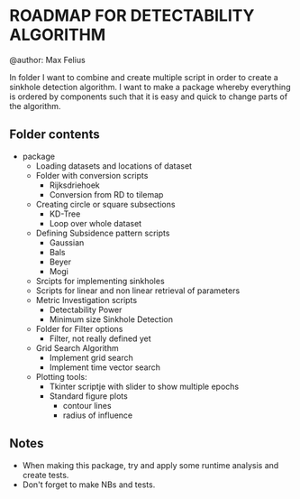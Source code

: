 # ROADMAP FOR DETECTABILITY ALGORITHM
@author: Max Felius

In folder I want to combine and create multiple script in order to create a sinkhole detection algorithm. I want to make a package whereby everything is ordered by components such that it is easy and quick to change parts of the algorithm.

## Folder contents
- package
	- Loading datasets and locations of dataset
	- Folder with conversion scripts
		- Rijksdriehoek
		- Conversion from RD to tilemap
	- Creating circle or square subsections
		- KD-Tree
		- Loop over whole dataset
	- Defining Subsidence pattern scripts
		- Gaussian
		- Bals
		- Beyer
		- Mogi
	- Srcipts for implementing sinkholes
	- Scripts for linear and non linear retrieval of parameters
	- Metric Investigation scripts
		- Detectability Power
		- Minimum size Sinkhole Detection
	- Folder for Filter options
		- Filter, not really defined yet
	- Grid Search Algorithm
		- Implement grid search
		- Implement time vector search
	- Plotting tools:
		- Tkinter scriptje with slider to show multiple epochs
		- Standard figure plots
			- contour lines
			- radius of influence

## Notes
- When making this package, try and apply some runtime analysis and create tests.
- Don't forget to make NBs and tests.
